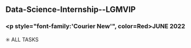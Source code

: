 ## Data-Science-Internship--LGMVIP
### <p style="font-family:'Courier New'", color=Red>JUNE 2022</p>
<bold>✳️ ALL TASKS</bold>
